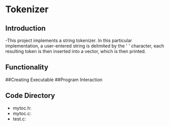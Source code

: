 # Tokenizer

## Introduction
  -This project implements a string tokenizer. In this particular implementation, a user-entered string is delimited by the ' ' character, 
   each resulting token is then inserted into a vector, which is then printed.
   
## Functionality
  ##Creating Executable
  ##Program Interaction
## Code Directory
  - mytoc.h:
  - mytoc.c:
  - test.c:

